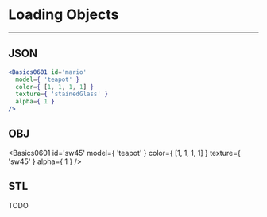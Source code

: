 # Loading Objects
----

## JSON

```jsx
<Basics0601 id='mario'
  model={ 'teapot' }
  color={ [1, 1, 1, 1] }
  texture={ 'stainedGlass' }
  alpha={ 1 }
/>
```


## OBJ

<Basics0601 id='sw45'
  model={ 'teapot' }
  color={ [1, 1, 1, 1] }
  texture={ 'sw45' }
  alpha={ 1 }
/>

## STL

TODO
